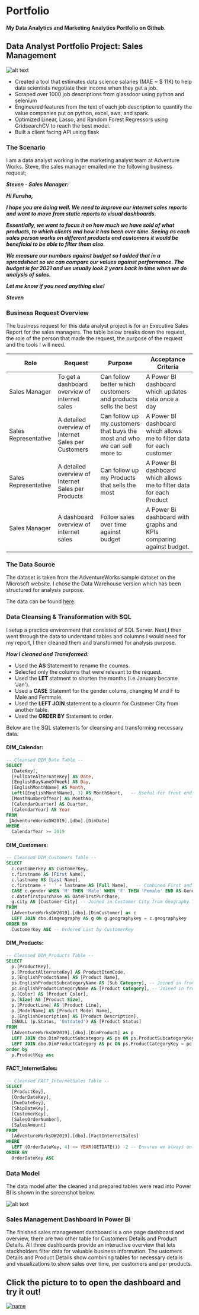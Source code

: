 # Portfolio
#### My Data Analytics and Marketing Analytics Portfolio on Github.

## Data Analyst Portfolio Project: Sales Management
![alt text](https://github.com/FunshoPeters/Portfolio/blob/main/images/Alt-Version__Data-Analyst-Portfolio-Project-%E2%80%93-Sales-Management-%E2%80%93-FunshoPeters.jpg "Salary by Position")
* Created a tool that estimates data science salaries (MAE ~ $ 11K) to help data scientists negotiate their income when they get a job.
* Scraped over 1000 job descriptions from glassdoor using python and selenium
* Engineered features from the text of each job description to quantify the value companies put on python, excel, aws, and spark. 
* Optimized Linear, Lasso, and Random Forest Regressors using GridsearchCV to reach the best model. 
* Built a client facing API using flask 

### The Scenario

I am a data analyst working in the marketing analyst team at Adventure Works.  Steve, the sales manager emailed me the following business request;

__*Steven  - Sales Manager:*__

__*Hi Funsho,*__

__*I hope you are doing well. We need to improve our internet sales reports and want to move from static reports to visual dashboards.*__

__*Essentially, we want to focus it on how much we have sold of what products, to which clients and how it has been over time.
Seeing as each sales person works on different products and customers it would be beneficial to be able to filter them also.*__

__*We measure our numbers against budget so I added that in a spreadsheet so we can compare our values against performance. 
The budget is for 2021 and we usually look 2 years back in time when we do analysis of sales.*__

__*Let me know if you need anything else!*__

__*Steven*__

### Business Request Overview

The business request for this data analyst project is for an Executive Sales Report for the sales managers. The table below breaks down the request, the role of the person that made the request, the purpose of the request and the tools I will need.

| Role  | Request | Purpose | Acceptance Criteria |
| ------------- | ------------- | ------------ | ------------- |
| Sales Manager  | To get a dashboard overview of internet sales  | Can follow better which customers and products sells the best | A Power BI dashboard which updates data once a day  |
| Sales Representative  | A detailed overview of Internet Sales per Customers  | Can follow up my customers that buys the most and who we can sell more to | A Power BI dashboard which allows me to filter data for each customer  |
| Sales Representative  | A detailed overview of Internet Sales per Products  | Can follow up my Products that sells the most | A Power BI dashboard which allows me to filter data for each Product  |
| Sales Manager  | A dashboard overview of internet sales  | Follow sales over time against budget | A Power Bi dashboard with graphs and KPIs comparing against budget.  |

### The Data Source

The dataset is taken from the AdventureWorks sample dataset on the Microsoft website. I chose the Data Warehouse version which has been structured for analysis purpose. 

The data can be found [here](https://learn.microsoft.com/en-us/sql/samples/adventureworks-install-configure?view=sql-server-ver15&tabs=ssms).

### Data Cleansing & Transformation with SQL

I setup a practice environment that consisted of SQL Server. Next,I then went through the data to understand tables and columns I would need for my report, I then cleaned them and transformed for analysis purpose.
 
***How I cleaned and Transformed:***
- Used the **AS** Statement to rename the coumns.
- Selected only the columns that were relevant to the request.
- Used the **LET** statment to shorten the months (i.e January became 'Jan').
- Used a **CASE** Statemnt for the gender colums, changing M and F to Male and Femmale.
- Used the **LEFT JOIN** statement to a cloumn for Customer City from another table.
- Used the **ORDER BY** Statement to order.

Below are the SQL statements for cleansing and transforming necessary data.

#### DIM_Calendar:

```sql
-- Cleansed DIM_Date Table --
SELECT 
  [DateKey], 
  [FullDateAlternateKey] AS Date, 
  [EnglishDayNameOfWeek] AS Day, 
  [EnglishMonthName] AS Month, 
  Left([EnglishMonthName], 3) AS MonthShort,   -- Useful for front end date navigation and front end graphs.
  [MonthNumberOfYear] AS MonthNo, 
  [CalendarQuarter] AS Quarter, 
  [CalendarYear] AS Year 
FROM 
 [AdventureWorksDW2019].[dbo].[DimDate]
WHERE 
  CalendarYear >= 2019
```


#### DIM_Customers:

```sql
-- Cleansed DIM_Customers Table --
SELECT 
  c.customerkey AS CustomerKey, 
  c.firstname AS [First Name], 
  c.lastname AS [Last Name], 
  c.firstname + ' ' + lastname AS [Full Name],   -- Combined First and Last Name
  CASE c.gender WHEN 'M' THEN 'Male' WHEN 'F' THEN 'Female' END AS Gender,
  c.datefirstpurchase AS DateFirstPurchase, 
  g.city AS [Customer City] -- Joined in Customer City from Geography Table
FROM 
  [AdventureWorksDW2019].[dbo].[DimCustomer] as c
  LEFT JOIN dbo.dimgeography AS g ON g.geographykey = c.geographykey 
ORDER BY 
  CustomerKey ASC -- Ordered List by CustomerKey
```


#### DIM_Products:

```sql
-- Cleansed DIM_Products Table --
SELECT 
  p.[ProductKey], 
  p.[ProductAlternateKey] AS ProductItemCode, 
  p.[EnglishProductName] AS [Product Name], 
  ps.EnglishProductSubcategoryName AS [Sub Category], -- Joined in from Sub Category Table
  pc.EnglishProductCategoryName AS [Product Category], -- Joined in from Category Table
  p.[Color] AS [Product Color], 
  p.[Size] AS [Product Size], 
  p.[ProductLine] AS [Product Line], 
  p.[ModelName] AS [Product Model Name], 
  p.[EnglishDescription] AS [Product Description], 
  ISNULL (p.Status, 'Outdated') AS [Product Status] 
FROM 
  [AdventureWorksDW2019].[dbo].[DimProduct] as p
  LEFT JOIN dbo.DimProductSubcategory AS ps ON ps.ProductSubcategoryKey = p.ProductSubcategoryKey 
  LEFT JOIN dbo.DimProductCategory AS pc ON ps.ProductCategoryKey = pc.ProductCategoryKey 
order by 
  p.ProductKey asc
```


#### FACT_InternetSales:

```sql
-- Cleansed FACT_InternetSales Table --
SELECT 
  [ProductKey], 
  [OrderDateKey], 
  [DueDateKey], 
  [ShipDateKey], 
  [CustomerKey], 
  [SalesOrderNumber], 
  [SalesAmount]  
FROM 
  [AdventureWorksDW2019].[dbo].[FactInternetSales]
WHERE 
  LEFT (OrderDateKey, 4) >= YEAR(GETDATE()) -2 -- Ensures we always only bring two years of date from extraction.
ORDER BY
  OrderDateKey ASC
```


### Data Model

The data model after the cleaned and prepared tables were read into Power BI is shown in the screenshot below.

![alt text](https://github.com/FunshoPeters/Portfolio/blob/main/images/20221005-144711253.png "Data Model")

### Sales Management Dashboard in Power Bi

The finished sales management dashboard is a one page dashboard and overview, there are two other table for Customers Details and Product Details. All three dashboards provide an interactive overview that lets stackholders filter data for valuable business information. The ustomers Details and Product Details show combining tables for necessary details and visualizations to show sales over time, per customers and per products.

## Click the picture to to open the dashboard and try it out!

[![name](https://github.com/FunshoPeters/Portfolio/blob/main/images/1-Dashboard-screenshot.jpg)](https://app.powerbi.com/view?r=eyJrIjoiZDc2ZjYzYzctYzk4Mi00ZDk1LWEwZmQtNTE5OTZiNjFhZTQyIiwidCI6ImI3MTQ0ZjZlLWQ5NjQtNDFkNi1iM2Y5LWY3OTUyZTQ3YjY0MSJ9)
